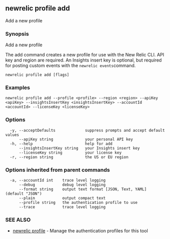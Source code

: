 ## newrelic profile add

Add a new profile

### Synopsis

Add a new profile

The add command creates a new profile for use with the New Relic CLI.
API key and region are required. An Insights insert key is optional, but required
for posting custom events with the `newrelic events`command.


```
newrelic profile add [flags]
```

### Examples

```
newrelic profile add --profile <profile> --region <region> --apiKey <apiKey> --insightsInsertKey <insightsInsertKey> --accountId <accountId> --licenseKey <licenseKey>
```

### Options

```
  -y, --acceptDefaults             suppress prompts and accept default values
      --apiKey string              your personal API key
  -h, --help                       help for add
      --insightsInsertKey string   your Insights insert key
      --licenseKey string          your license key
  -r, --region string              the US or EU region
```

### Options inherited from parent commands

```
  -a, --accountId int    trace level logging
      --debug            debug level logging
      --format string    output text format [JSON, Text, YAML] (default "JSON")
      --plain            output compact text
      --profile string   the authentication profile to use
      --trace            trace level logging
```

### SEE ALSO

* [newrelic profile](newrelic_profile.md)	 - Manage the authentication profiles for this tool

